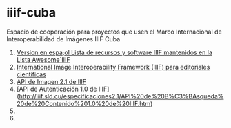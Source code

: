 # iiif-cuba
Espacio de cooperación para proyectos que usen el Marco Internacional de Interoperabilidad 
de Imágenes IIIF Cuba
1. [Version en espa;ol Lista de recursos y software IIIF mantenidos en la Lista Awesome`IIIF ]()
2. [International Image Interoperability Framework (IIIF) para editoriales científicas](https://github.com/IIIF-Cuba/publishing-scientific-images-iiif-spanish)
3. [API de Imagen 2.1 de IIIF](http://iiif.sld.cu/especificaciones2.1/API%20de%20Imagen%202.1%20de%20IIIF.htm)
4. [API de Autenticación 1.0 de IIIF] (http://iiif.sld.cu/especificaciones2.1/API%20de%20B%C3%BAsqueda%20de%20Contenido%201.0%20de%20IIIF.htm)
5. [](http://iiif.sld.cu/especificaciones2.1/API%20de%20Autenticaci%C3%B3n%201.0%20de%20IIIF.htm)
6. 
